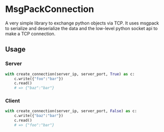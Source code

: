 # MsgPackConnection

A very simple library to exchange python objects via TCP.
It uses msgpack to serialize and deserialize the data and the
low-level python socket api to make a TCP connection.

## Usage
### Server
```python
with create_connection(server_ip, server_port, True) as c:
    c.write({"foo":"bar"})
    c.read()
    # => {"baz":"bar"}
```
### Client
```python
with create_connection(server_ip, server_port, False) as c:
    c.write({"baz":"bar"})
    c.read()
    # => {"foo":"bar"}
```